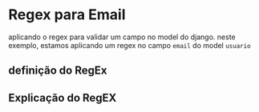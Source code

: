 # Regex para Email

aplicando o regex para validar um campo no model do django. neste exemplo, estamos aplicando um regex no campo `email` do model `usuario`

## definição do RegEx

## Explicação do RegEX